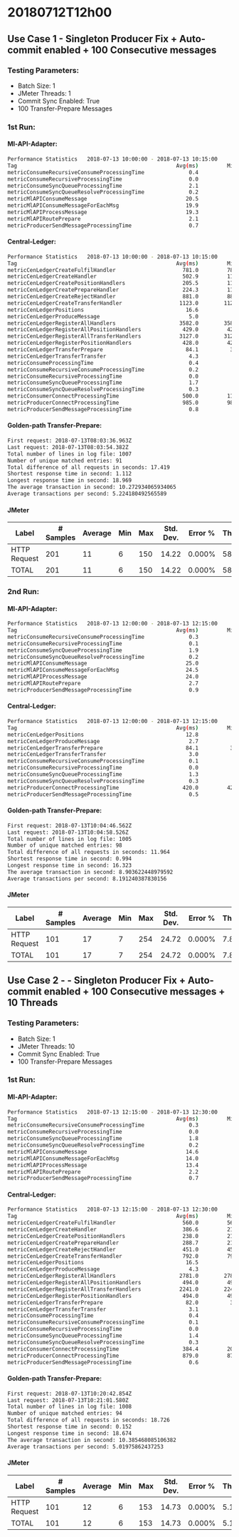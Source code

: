 # 20180712T12h00

## Use Case 1 - Singleton Producer Fix + Auto-commit enabled + 100 Consecutive messages

### Testing Parameters:
- Batch Size: 1
- JMeter Threads: 1
- Commit Sync Enabled: True
- 100 Transfer-Prepare Messages

### 1st Run:

#### Ml-API-Adapter:
```bash
Performance Statistics   2018-07-13 10:00:00 - 2018-07-13 10:15:00
Tag                                                  Avg(ms)         Min         Max     Std Dev       Count
metricConsumeRecursiveConsumeProcessingTime              0.4           0           3         0.6         100
metricConsumeRecursiveProcessingTime                     0.0           0           1         0.1         131
metricConsumeSyncQueueProcessingTime                     2.1           1          12         1.5         101
metricConsumeSyncQueueResolveProcessingTime              0.2           0           1         0.4         101
metricMlAPIConsumeMessage                               20.5           8          83        15.8         101
metricMlAPIConsumeMessageForEachMsg                     19.9           8          82        15.7         101
metricMlAPIProcessMessage                               19.3           7          81        15.5         101
metricMlAPIRoutePrepare                                  2.1           1           7         0.9         100
metricProducerSendMessageProcessingTime                  0.7           0           5         0.8         100
```

#### Central-Ledger:
```bash
Performance Statistics   2018-07-13 10:00:00 - 2018-07-13 10:15:00
Tag                                                  Avg(ms)         Min         Max     Std Dev       Count
metricCenLedgerCreateFulfilHandler                     781.0         781         781         0.0           1
metricCenLedgerCreateHandler                           502.9         115        1123       383.5           7
metricCenLedgerCreatePositionHandlers                  205.5         115         296        90.5           2
metricCenLedgerCreatePrepareHandler                    224.3         119         339        90.1           3
metricCenLedgerCreateRejectHandler                     881.0         881         881         0.0           1
metricCenLedgerCreateTransferHandler                  1123.0        1123        1123         0.0           1
metricCenLedgerPositions                                16.6           7          71        11.5         101
metricCenLedgerProduceMessage                            5.0           0         987        56.5         303
metricCenLedgerRegisterAllHandlers                    3582.0        3582        3582         0.0           1
metricCenLedgerRegisterAllPositionHandlers             429.0         429         429         0.0           1
metricCenLedgerRegisterAllTransferHandlers            3127.0        3127        3127         0.0           1
metricCenLedgerRegisterPositionHandlers                428.0         428         428         0.0           1
metricCenLedgerTransferPrepare                          84.1          35        1115       107.1         101
metricCenLedgerTransferTransfer                          4.3           1          22         3.9         101
metricConsumeProcessingTime                              0.4           0           2         0.7           7
metricConsumeRecursiveConsumeProcessingTime              0.2           0           3         0.4         303
metricConsumeRecursiveProcessingTime                     0.0           0           1         0.1         609
metricConsumeSyncQueueProcessingTime                     1.7           0          17         1.9         303
metricConsumeSyncQueueResolveProcessingTime              0.3           0           2         0.5         303
metricConsumerConnectProcessingTime                    500.0         113        1122       384.0           7
metricProducerConnectProcessingTime                    985.0         985         985         0.0           1
metricProducerSendMessageProcessingTime                  0.8           0          18         1.5         303
```
#### Golden-path Transfer-Prepare:
```bash
First request: 2018-07-13T08:03:36.963Z
Last request: 2018-07-13T08:03:54.382Z
Total number of lines in log file: 1007
Number of unique matched entries: 91
Total difference of all requests in seconds: 17.419
Shortest response time in second: 1.112
Longest response time in second: 18.969
The average transaction in second: 10.272934065934065
Average transactions per second: 5.224180492565589
```

#### JMeter
| Label | # Samples | Average | Min | Max | Std. Dev. | Error % | Throughput | Received KB/sec | Sent KB/sec | Avg. Bytes |
| ------------- | ------------- | ------------- | ------------- | ------------- | ------------- | ------------- | ------------- | ------------- | ------------- | ------------- |
| HTTP Request | 201 | 11 | 6 | 150 | 14.22 | 0.000% | 58.2/min | 0.12 | 1.27 | 130.0 |
| TOTAL | 201 | 11 | 6 | 150 | 14.22 | 0.000% | 58.2/min | 0.12 | 1.27 | 130.0 |


### 2nd Run:

#### Ml-API-Adapter:
```bash
Performance Statistics   2018-07-13 12:00:00 - 2018-07-13 12:15:00
Tag                                                  Avg(ms)         Min         Max     Std Dev       Count
metricConsumeRecursiveConsumeProcessingTime              0.3           0           1         0.5         100
metricConsumeRecursiveProcessingTime                     0.1           0           1         0.2         172
metricConsumeSyncQueueProcessingTime                     1.9           1           8         1.2         100
metricConsumeSyncQueueResolveProcessingTime              0.2           0           1         0.4         100
metricMlAPIConsumeMessage                               25.0           6         172        28.7         100
metricMlAPIConsumeMessageForEachMsg                     24.5           6         172        28.6         100
metricMlAPIProcessMessage                               24.0           6         170        28.4         100
metricMlAPIRoutePrepare                                  2.7           1          11         1.7         100
metricProducerSendMessageProcessingTime                  0.9           0           4         0.8         100
```

#### Central-Ledger:
```bash
Performance Statistics   2018-07-13 12:00:00 - 2018-07-13 12:15:00
Tag                                                  Avg(ms)         Min         Max     Std Dev       Count
metricCenLedgerPositions                                12.8           6          95         9.6         101
metricCenLedgerProduceMessage                            2.7           0         423        24.2         303
metricCenLedgerTransferPrepare                          84.1          33        1059       135.4         101
metricCenLedgerTransferTransfer                          3.0           1          14         1.8         101
metricConsumeRecursiveConsumeProcessingTime              0.1           0           3         0.4         303
metricConsumeRecursiveProcessingTime                     0.0           0           1         0.2        1860
metricConsumeSyncQueueProcessingTime                     1.3           0           7         0.8         303
metricConsumeSyncQueueResolveProcessingTime              0.3           0           2         0.5         303
metricProducerConnectProcessingTime                    420.0         420         420         0.0           1
metricProducerSendMessageProcessingTime                  0.5           0           4         0.8         303
```
#### Golden-path Transfer-Prepare:
```bash
First request: 2018-07-13T10:04:46.562Z
Last request: 2018-07-13T10:04:58.526Z
Total number of lines in log file: 1005
Number of unique matched entries: 98
Total difference of all requests in seconds: 11.964
Shortest response time in second: 0.994
Longest response time in second: 16.323
The average transaction in second: 8.903622448979592
Average transactions per second: 8.191240387830156
```

#### JMeter
| Label | # Samples | Average | Min | Max | Std. Dev. | Error % | Throughput | Received KB/sec | Sent KB/sec | Avg. Bytes |
| ------------- | ------------- | ------------- | ------------- | ------------- | ------------- | ------------- | ------------- | ------------- | ------------- | ------------- |
| HTTP Request | 101 | 17 | 7 | 254 | 24.72 | 0.000% | 7.8/sec | 0.99 | 10.15 | 130.0 |
| TOTAL | 101 | 17 | 7 | 254 | 24.72 | 0.000% | 7.8/sec | 0.99 | 10.15 | 130.0 |


## Use Case 2 - - Singleton Producer Fix + Auto-commit enabled + 100 Consecutive messages + 10 Threads

### Testing Parameters:
- Batch Size: 1
- JMeter Threads: 10
- Commit Sync Enabled: True
- 100 Transfer-Prepare Messages

### 1st Run:

#### Ml-API-Adapter:
```bash
Performance Statistics   2018-07-13 12:15:00 - 2018-07-13 12:30:00
Tag                                                  Avg(ms)         Min         Max     Std Dev       Count
metricConsumeRecursiveConsumeProcessingTime              0.3           0           2         0.5         100
metricConsumeRecursiveProcessingTime                     0.0           0           1         0.1         128
metricConsumeSyncQueueProcessingTime                     1.8           1           7         1.0         101
metricConsumeSyncQueueResolveProcessingTime              0.2           0           2         0.5         101
metricMlAPIConsumeMessage                               14.6           6          93        11.8         101
metricMlAPIConsumeMessageForEachMsg                     14.0           6          93        11.7         101
metricMlAPIProcessMessage                               13.4           6          92        11.6         101
metricMlAPIRoutePrepare                                  2.2           1           6         1.0         100
metricProducerSendMessageProcessingTime                  0.7           0           2         0.6         100
```

#### Central-Ledger:
```bash
Performance Statistics   2018-07-13 12:15:00 - 2018-07-13 12:30:00
Tag                                                  Avg(ms)         Min         Max     Std Dev       Count
metricCenLedgerCreateFulfilHandler                     560.0         560         560         0.0           1
metricCenLedgerCreateHandler                           386.6         211         792       208.1           7
metricCenLedgerCreatePositionHandlers                  238.0         219         257        19.0           2
metricCenLedgerCreatePrepareHandler                    288.7         212         436       104.2           3
metricCenLedgerCreateRejectHandler                     451.0         451         451         0.0           1
metricCenLedgerCreateTransferHandler                   792.0         792         792         0.0           1
metricCenLedgerPositions                                16.5           7          91        15.7         101
metricCenLedgerProduceMessage                            4.3           0         881        50.5         303
metricCenLedgerRegisterAllHandlers                    2781.0        2781        2781         0.0           1
metricCenLedgerRegisterAllPositionHandlers             494.0         494         494         0.0           1
metricCenLedgerRegisterAllTransferHandlers            2241.0        2241        2241         0.0           1
metricCenLedgerRegisterPositionHandlers                494.0         494         494         0.0           1
metricCenLedgerTransferPrepare                          82.0          35        1008        96.8         101
metricCenLedgerTransferTransfer                          3.1           1          11         2.0         101
metricConsumeProcessingTime                              0.4           0           1         0.5           7
metricConsumeRecursiveConsumeProcessingTime              0.1           0           2         0.4         303
metricConsumeRecursiveProcessingTime                     0.0           0           1         0.2         536
metricConsumeSyncQueueProcessingTime                     1.4           0           8         1.1         303
metricConsumeSyncQueueResolveProcessingTime              0.3           0           8         0.7         303
metricConsumerConnectProcessingTime                    384.4         209         790       208.6           7
metricProducerConnectProcessingTime                    879.0         879         879         0.0           1
metricProducerSendMessageProcessingTime                  0.6           0           4         0.8         303
```
#### Golden-path Transfer-Prepare:
```bash
First request: 2018-07-13T10:20:42.854Z
Last request: 2018-07-13T10:21:01.580Z
Total number of lines in log file: 1008
Number of unique matched entries: 94
Total difference of all requests in seconds: 18.726
Shortest response time in second: 0.152
Longest response time in second: 18.674
The average transaction in second: 10.385468085106382
Average transactions per second: 5.01975862437253
```

#### JMeter
| Label | # Samples | Average | Min | Max | Std. Dev. | Error % | Throughput | Received KB/sec | Sent KB/sec | Avg. Bytes |
| ------------- | ------------- | ------------- | ------------- | ------------- | ------------- | ------------- | ------------- | ------------- | ------------- | ------------- |
| HTTP Request | 101 | 12 | 6 | 153 | 14.73 | 0.000% | 5.1/sec | 0.64 | 6.60 | 130.0 |
| TOTAL | 101 | 12 | 6 | 153 | 14.73 | 0.000% | 5.1/sec | 0.64 | 6.60 | 130.0 |
